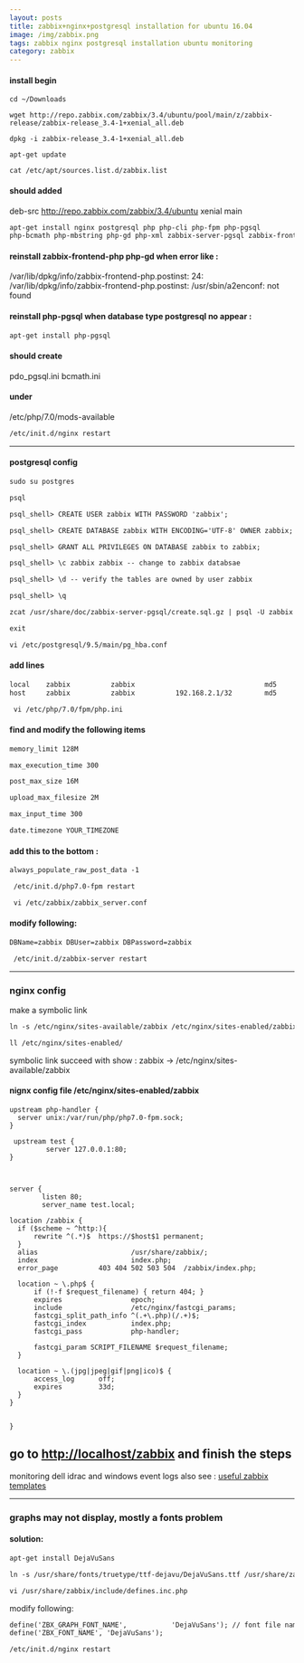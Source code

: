 ```yaml
---
layout: posts
title: zabbix+nginx+postgresql installation for ubuntu 16.04
image: /img/zabbix.png
tags: zabbix nginx postgresql installation ubuntu monitoring
category: zabbix
---
```


#### install begin

```
cd ~/Downloads

wget http://repo.zabbix.com/zabbix/3.4/ubuntu/pool/main/z/zabbix-release/zabbix-release_3.4-1+xenial_all.deb

dpkg -i zabbix-release_3.4-1+xenial_all.deb

apt-get update

cat /etc/apt/sources.list.d/zabbix.list
```

#### should added

deb-src <http://repo.zabbix.com/zabbix/3.4/ubuntu> xenial main

```markdown
apt-get install nginx postgresql php php-cli php-fpm php-pgsql
php-bcmath php-mbstring php-gd php-xml zabbix-server-pgsql zabbix-frontend-php
```

#### reinstall zabbix-frontend-php php-gd when error like :

/var/lib/dpkg/info/zabbix-frontend-php.postinst: 24: /var/lib/dpkg/info/zabbix-frontend-php.postinst: /usr/sbin/a2enconf: not found

#### reinstall php-pgsql when database type postgresql no appear :

```markdown
apt-get install php-pgsql
```

#### should create

pdo_pgsql.ini bcmath.ini

#### under

/etc/php/7.0/mods-available

```markdown
/etc/init.d/nginx restart
```

* * *

#### postgresql config

```markdown
sudo su postgres

psql

psql_shell> CREATE USER zabbix WITH PASSWORD 'zabbix';

psql_shell> CREATE DATABASE zabbix WITH ENCODING='UTF-8' OWNER zabbix;

psql_shell> GRANT ALL PRIVILEGES ON DATABASE zabbix to zabbix;

psql_shell> \c zabbix zabbix -- change to zabbix databsae

psql_shell> \d -- verify the tables are owned by user zabbix

psql_shell> \q

zcat /usr/share/doc/zabbix-server-pgsql/create.sql.gz | psql -U zabbix zabbix

exit

vi /etc/postgresql/9.5/main/pg_hba.conf
```

#### add lines

```markdown
local    zabbix          zabbix                                md5
host     zabbix          zabbix          192.168.2.1/32        md5
```

```markdown
 vi /etc/php/7.0/fpm/php.ini
```

#### find and modify the following items

```markdown
memory_limit 128M

max_execution_time 300

post_max_size 16M

upload_max_filesize 2M

max_input_time 300

date.timezone YOUR_TIMEZONE
```

#### add this to the bottom :

```markdown
always_populate_raw_post_data -1
```

```markdown
 /etc/init.d/php7.0-fpm restart

 vi /etc/zabbix/zabbix_server.conf
```

#### modify following:

```markdown
DBName=zabbix DBUser=zabbix DBPassword=zabbix
```

```markdown
 /etc/init.d/zabbix-server restart
```

* * *

### nginx config

make a symbolic link

```markdown
ln -s /etc/nginx/sites-available/zabbix /etc/nginx/sites-enabled/zabbix
```

```markdown
ll /etc/nginx/sites-enabled/
```

symbolic link succeed with show : zabbix -> /etc/nginx/sites-available/zabbix

#### nignx config file /etc/nginx/sites-enabled/zabbix

```
upstream php-handler {
  server unix:/var/run/php/php7.0-fpm.sock;
}

 upstream test {
         server 127.0.0.1:80;
}



server {
        listen 80;
        server_name test.local;

location /zabbix {
  if ($scheme ~ ^http:){
      rewrite ^(.*)$  https://$host$1 permanent;
  }
  alias                       /usr/share/zabbix/;
  index                       index.php;
  error_page          403 404 502 503 504  /zabbix/index.php;

  location ~ \.php$ {
      if (!-f $request_filename) { return 404; }
      expires                 epoch;
      include                 /etc/nginx/fastcgi_params;
      fastcgi_split_path_info ^(.+\.php)(/.+)$;
      fastcgi_index           index.php;
      fastcgi_pass            php-handler;

      fastcgi_param SCRIPT_FILENAME $request_filename;
  }

  location ~ \.(jpg|jpeg|gif|png|ico)$ {
      access_log      off;
      expires         33d;
  }
}


}
```

## go to <http://localhost/zabbix> and finish the steps

monitoring dell idrac and windows event logs also see : [useful zabbix templates](https://github.com/lumiere000/blog/edit/master/_posts/zabbix_template/)

* * *

### graphs may not display, mostly a fonts problem

#### solution:

```markdown
apt-get install DejaVuSans

ln -s /usr/share/fonts/truetype/ttf-dejavu/DejaVuSans.ttf /usr/share/zabbix/fonts/DejaVuSans.ttf

vi /usr/share/zabbix/include/defines.inc.php
```

modify following:

```markdown
define('ZBX_GRAPH_FONT_NAME',           'DejaVuSans'); // font file name
define('ZBX_FONT_NAME', 'DejaVuSans');
```

```markdown
/etc/init.d/nginx restart
```
